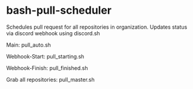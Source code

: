 # bash-pull-scheduler
Schedules pull request for all repositories in organization. Updates status via discord webhook using discord.sh

Main: pull_auto.sh

Webhook-Start: pull_starting.sh

Webhook-Finish: pull_finished.sh

Grab all repositories: pull_master.sh
